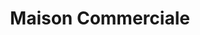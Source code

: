 ---
title: "Maison Commerciale"
url: /kinshasa/maison-commerciale-mashala/
shop: centre commercial
---